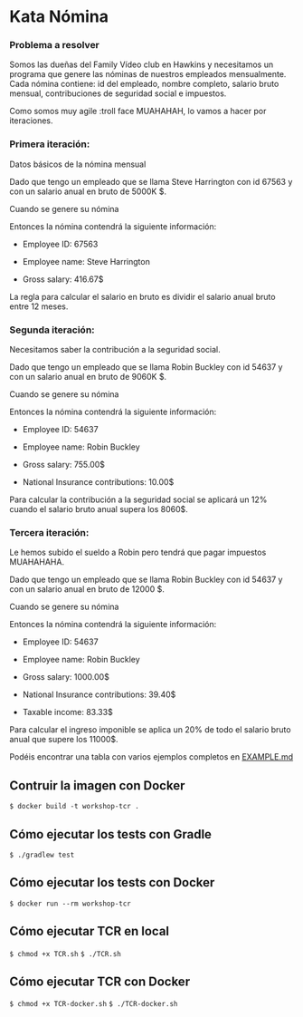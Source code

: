 # Kata Nómina

### Problema a resolver

Somos las dueñas del Family Vídeo club en Hawkins y necesitamos un programa que genere las nóminas de nuestros empleados mensualmente. Cada nómina contiene: id del empleado, nombre completo, salario bruto mensual, contribuciones de seguridad social e impuestos.

Como somos muy agile :troll face MUAHAHAH, lo vamos a hacer por iteraciones.

### Primera iteración:

Datos básicos de la nómina mensual

Dado que tengo un empleado que se llama Steve Harrington con id 67563 y con un salario anual en bruto de 5000K $.

Cuando se genere su nómina

Entonces la nómina contendrá la siguiente información:

- Employee ID: 67563

- Employee name: Steve Harrington

- Gross salary: 416.67$

La regla para calcular el salario en bruto es dividir el salario anual bruto entre 12 meses.

### Segunda iteración:

Necesitamos saber la contribución a la seguridad social.

Dado que tengo un empleado que se llama Robin Buckley con id  54637 y con un salario anual en bruto de 9060K $.

Cuando se genere su nómina

Entonces la nómina contendrá la siguiente información:

- Employee ID: 54637

- Employee name: Robin Buckley

- Gross salary: 755.00$

-  National Insurance contributions: 10.00$

Para calcular la contribución a la seguridad social se aplicará un 12% cuando el salario bruto anual supera los 8060$.

### Tercera iteración:

Le hemos subido el sueldo a Robin pero tendrá que pagar impuestos MUAHAHAHA.

Dado que tengo un empleado que se llama Robin Buckley con id  54637 y con un salario anual en bruto de 12000 $.

Cuando se genere su nómina

Entonces la nómina contendrá la siguiente información:

- Employee ID: 54637

- Employee name: Robin Buckley

- Gross salary: 1000.00$

- National Insurance contributions: 39.40$

- Taxable income: 83.33$

Para calcular el ingreso imponible se aplica un 20% de todo el salario bruto anual que supere los 11000$.

Podéis encontrar una tabla con varios ejemplos completos en [EXAMPLE.md](EXAMPLE.md)

## Contruir la imagen con Docker
`$ docker build -t workshop-tcr .`

## Cómo ejecutar los tests con Gradle
`$ ./gradlew test`

## Cómo ejecutar los tests con Docker
`$ docker run --rm workshop-tcr`

## Cómo ejecutar TCR en local
`$ chmod +x TCR.sh`
`$ ./TCR.sh`

## Cómo ejecutar TCR con Docker
`$ chmod +x TCR-docker.sh`
`$ ./TCR-docker.sh`

